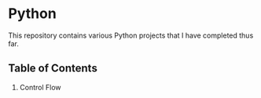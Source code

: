 # Python

This repository contains various Python projects that I have completed thus far.

## Table of Contents
1. Control Flow
